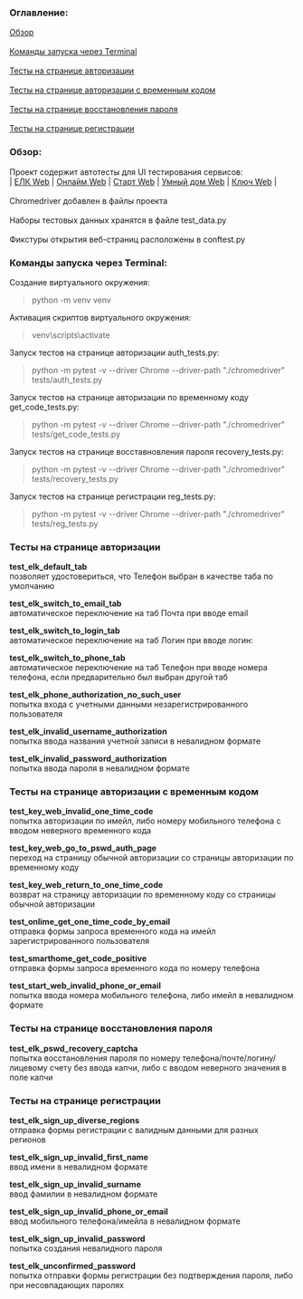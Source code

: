 <h3>Оглавление:</h3>
<a href="#p1">Обзор</a></br>
<br><a href="#p2">Команды запуска через Terminal</a></br>
<br><a href="#p3">Тесты на странице авторизации</a></br>
<br><a href="#p4">Тесты на странице авторизации с временным кодом</a></br>
<br><a href="#p5">Тесты на странице восстановления пароля</a></br>
<br><a href="#p6">Тесты на странице регистрации</a></br>

<p id="p1">
<h3>Обзор:</h3>

Проект содержит автотесты для UI тестирования сервисов:
<br> | 
<a href="https//lk.rt.ru">ЕЛК Web</a> | 
<a href="https//my.rt.ru">Онлайм Web</a> | 
<a href="https//start.rt.ru">Старт Web</a> | 
<a href="https//lk.smarthome.rt.ru">Умный дом Web</a> | 
<a href="https//key.rt.ru">Ключ Web</a> | 
</br>
<br>Chromedriver добавлен в файлы проекта</br>
<br>Наборы тестовых данных хранятся в файле test_data.py</br>
<br>Фикстуры открытия веб-страниц расположены в conftest.py</br></p>

<p id="p2"><h3>Команды запуска через Terminal:</h3>

Создание виртуального окружения:
>python -m venv venv

Активация скриптов виртуального окружения:
>venv\scripts\activate

Запуск тестов на странице авторизации auth_tests.py:
>python -m pytest -v --driver Chrome --driver-path "./chromedriver" tests/auth_tests.py

Запуск тестов на странице авторизации по временному коду get_code_tests.py:
>python -m pytest -v --driver Chrome --driver-path "./chromedriver" tests/get_code_tests.py

Запуск тестов на странице восставновления пароля recovery_tests.py:
>python -m pytest -v --driver Chrome --driver-path "./chromedriver" tests/recovery_tests.py

Запуск тестов на странице регистрации reg_tests.py:
>python -m pytest -v --driver Chrome --driver-path "./chromedriver" tests/reg_tests.py</p>

<p id="p3">
<h3>Тесты на странице авторизации</h3>
<p>
<b>test_elk_default_tab</b>
<br>позволяет удостовериться, что Телефон выбран в качестве таба по умолчанию</br>
</p>

<p>
<b>test_elk_switch_to_email_tab</b>
<br>автоматическое переключение на таб Почта при вводе email</br>
</p>

<p>
<b>test_elk_switch_to_login_tab</b>
<br>автоматическое переключение на таб Логин при вводе логин:</br>
</p>

<p>
<b>test_elk_switch_to_phone_tab</b>
<br>автоматическое переключение на таб Телефон при вводе номера телефона, если предварительно был выбран другой таб</br>
</p>

<p>
<b>test_elk_phone_authorization_no_such_user</b>
<br>попытка входа с учетными данными незарегистрированного пользователя<br>
<p>

<p>
<b>test_elk_invalid_username_authorization</b>
<br>попытка ввода названия учетной записи в невалидном формате</br>
</p>

<p>
<b>test_elk_invalid_password_authorization</b>
<br>попытка ввода пароля в невалидном формате</br>
</p></p>

<p id="p4">
<h3>Тесты на странице авторизации с временным кодом</h3>

<p>
<b>test_key_web_invalid_one_time_code</b>
<br>попытка авторизации по имейл, либо номеру мобильного телефона с вводом неверного временного кода</br>
</p>

<p>
<b>test_key_web_go_to_pswd_auth_page</b>
<br>переход на страницу обычной авторизации со страницы авторизации по временному коду</br>
</p>

<p>
<b>test_key_web_return_to_one_time_code</b>
<br>возврат на страницу авторизации по временному коду со страницы обычной авторизации</br>
</p>

<p>
<b>test_onlime_get_one_time_code_by_email</b>
<br>отправка формы запроса временного кода на имейл зарегистрированного пользователя</br>
</p>

<p>
<b>test_smarthome_get_code_positive</b>
<br>отправка формы запроса временного кода по номеру телефона</br>
</p>

<p>
<b>test_start_web_invalid_phone_or_email</b>
<br>попытка ввода номера мобильного телефона, либо имейл в невалидном формате</br>
</p></p>

<p id="p5">
</p><h3>Тесты на странице восстановления пароля</h3>

<p>
<b>test_elk_pswd_recovery_captcha</b>
<br>попытка восстановления пароля по номеру телефона/почте/логину/лицевому счету без ввода капчи, либо с вводом неверного значения в поле капчи</br>
</p></p>

<p id="p6">
</p><h3>Тесты на странице регистрации</h3>

<p>
<b>test_elk_sign_up_diverse_regions</b>
<br>отправка формы регистрации с валидным данными для разных регионов</br>
</p>

<p>
<b>test_elk_sign_up_invalid_first_name</b>
<br>ввод имени в невалидном формате</br>
</p>

<p>
<b>test_elk_sign_up_invalid_surname</b>
<br>ввод фамилии в невалидном формате</br>
</p>

<p>
<b>test_elk_sign_up_invalid_phone_or_email</b>
<br>ввод мобильного телефона/имейла в невалидном формате</br>
</p>

<p>
<b>test_elk_sign_up_invalid_password</b>
<br>попытка создания невалидного пароля</br>
</p>

<p>
<b>test_elk_unconfirmed_password</b>
<br>попытка отправки формы регистрации без подтверждения пароля, либо при несовпадающих паролях</br>
</p></p>